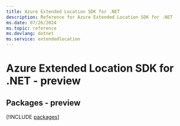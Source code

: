 ```yaml
---
title: Azure Extended Location SDK for .NET
description: Reference for Azure Extended Location SDK for .NET
ms.date: 07/26/2024
ms.topic: reference
ms.devlang: dotnet
ms.service: extendedlocation
---
```

# Azure Extended Location SDK for .NET - preview
## Packages - preview
[!INCLUDE [packages](extended-location-index.md)]
